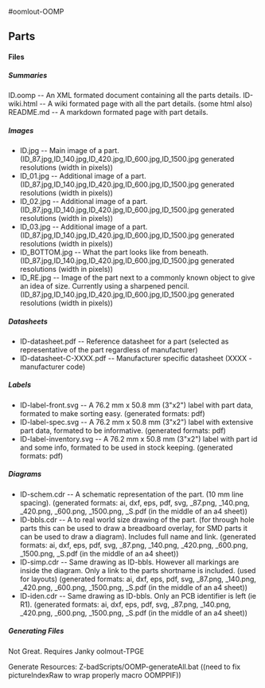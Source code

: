 #oomlout-OOMP


## Parts

#### Files

##### Summaries
ID.oomp -- An XML formated document containing all the parts details.
ID-wiki.html -- A wiki formated page with all the part details. (some html also)
README.md -- A markdown formated page with part details.

##### Images
* ID.jpg	--	Main image of a part. (ID_87.jpg,ID_140.jpg,ID_420.jpg,ID_600.jpg,ID_1500.jpg generated resolutions (width in pixels))
* ID_01.jpg	--	Additional image of a part. (ID_87.jpg,ID_140.jpg,ID_420.jpg,ID_600.jpg,ID_1500.jpg generated resolutions (width in pixels))
* ID_02.jpg	--	Additional image of a part. (ID_87.jpg,ID_140.jpg,ID_420.jpg,ID_600.jpg,ID_1500.jpg generated resolutions (width in pixels))
* ID_03.jpg	--	Additional image of a part. (ID_87.jpg,ID_140.jpg,ID_420.jpg,ID_600.jpg,ID_1500.jpg generated resolutions (width in pixels))
* ID_BOTTOM.jpg	--	What the part looks like from beneath. (ID_87.jpg,ID_140.jpg,ID_420.jpg,ID_600.jpg,ID_1500.jpg generated resolutions (width in pixels))
* ID_RE.jpg	--	Image of the part next to a commonly known object to give an idea of size. Currently using a sharpened pencil. (ID_87.jpg,ID_140.jpg,ID_420.jpg,ID_600.jpg,ID_1500.jpg generated resolutions (width in pixels))

##### Datasheets
* ID-datasheet.pdf -- Reference datasheet for a part (selected as representative of the part regardless of manufacturer)
* ID-datasheet-C-XXXX.pdf -- Manufacturer specific datasheet (XXXX - manufacturer code)

##### Labels
* ID-label-front.svg -- A 76.2 mm x 50.8 mm (3"x2") label with part data, formated to make sorting easy. (generated formats: pdf)
* ID-label-spec.svg -- A 76.2 mm x 50.8 mm (3"x2") label with extensive part data, formated to be informative. (generated formats: pdf)
* ID-label-inventory.svg -- A 76.2 mm x 50.8 mm (3"x2") label with part id and some info, formated to be used in stock keeping. (generated formats: pdf)

##### Diagrams
* ID-schem.cdr -- A schematic representation of the part. (10 mm line spacing). (generated formats: ai, dxf, eps, pdf, svg, _87.png, _140.png, _420.png, _600.png, _1500.png, _S.pdf (in the middle of an a4 sheet))
* ID-bbls.cdr -- A to real world size drawing of the part. (for through hole parts this can be used to draw a breadboard overlay, for SMD parts it can be used to draw a diagram). Includes full name and link. (generated formats: ai, dxf, eps, pdf, svg, _87.png, _140.png, _420.png, _600.png, _1500.png, _S.pdf (in the middle of an a4 sheet))
* ID-simp.cdr -- Same drawing as ID-bbls. However all markings are inside the diagram. Only a link to the parts shortname is included. (used for layouts) (generated formats: ai, dxf, eps, pdf, svg, _87.png, _140.png, _420.png, _600.png, _1500.png, _S.pdf (in the middle of an a4 sheet))
* ID-iden.cdr --  Same drawing as ID-bbls. Only an PCB identifier is left (ie R1). (generated formats: ai, dxf, eps, pdf, svg, _87.png, _140.png, _420.png, _600.png, _1500.png, _S.pdf (in the middle of an a4 sheet))

##### Generating Files

Not Great. Requires Janky oolmout-TPGE 

Generate Resources:
Z-badScripts/OOMP-generateAll.bat
((need to fix pictureIndexRaw to wrap properly macro OOMPPIF))